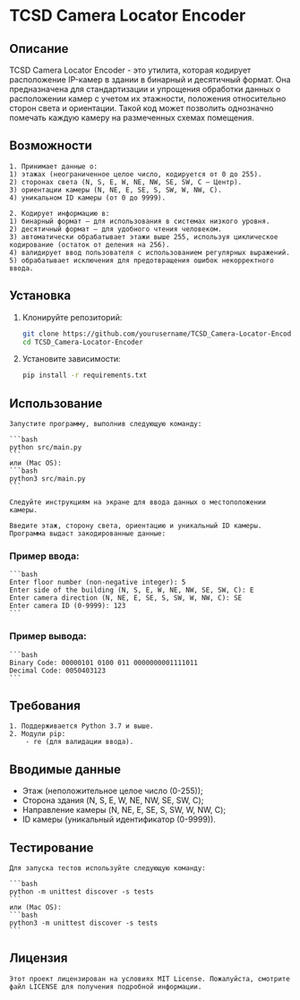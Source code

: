 # TCSD Camera Locator Encoder

## Описание
TCSD Camera Locator Encoder - это утилита, которая кодирует расположение IP-камер в здании в бинарный и десятичный формат. Она предназначена для стандартизации и упрощения обработки данных о расположении камер с учетом их этажности, положения относительно сторон света и ориентации. Такой код может позволить однозначно помечать каждую камеру на размеченных схемах помещения.


## Возможности
   
    1. Принимает данные о:
    1) этажах (неограниченное целое число, кодируется от 0 до 255).
    2) сторонах света (N, S, E, W, NE, NW, SE, SW, C — Центр).
    3) ориентации камеры (N, NE, E, SE, S, SW, W, NW, C).
    4) уникальном ID камеры (от 0 до 9999).
    
    2. Кодирует информацию в:
    1) бинарный формат — для использования в системах низкого уровня.
    2) десятичный формат — для удобного чтения человеком.
    3) автоматически обрабатывает этажи выше 255, используя циклическое кодирование (остаток от деления на 256).
    4) валидирует ввод пользователя с использованием регулярных выражений.
    5) обрабатывает исключения для предотвращения ошибок некорректного ввода.


## Установка

1. Клонируйте репозиторий:
   ```bash
   git clone https://github.com/yourusername/TCSD_Camera-Locator-Encoder.git
   cd TCSD_Camera-Locator-Encoder


2. Установите зависимости:
   ```bash
   pip install -r requirements.txt 
   ```


## Использование

    Запустите программу, выполнив следующую команду:

    ```bash
    python src/main.py
    ```
    или (Mac OS):
    ```bash
    python3 src/main.py
    ```

    Следуйте инструкциям на экране для ввода данных о местоположении камеры.

    Введите этаж, сторону света, ориентацию и уникальный ID камеры.
    Программа выдаст закодированные данные:


### Пример ввода:
    ```bash
    Enter floor number (non-negative integer): 5
    Enter side of the building (N, S, E, W, NE, NW, SE, SW, C): E
    Enter camera direction (N, NE, E, SE, S, SW, W, NW, C): SE
    Enter camera ID (0-9999): 123
    ```


### Пример вывода:
    ```bash
    Binary Code: 00000101 0100 011 0000000001111011
    Decimal Code: 0050403123
    ```


## Требования

    1. Поддерживается Python 3.7 и выше.
    2. Модули pip:
        - re (для валидации ввода).


## Вводимые данные

- Этаж (неположительное целое число (0-255));
- Сторона здания (N, S, E, W, NE, NW, SE, SW, C);
- Направление камеры (N, NE, E, SE, S, SW, W, NW, C);
- ID камеры (уникальный идентификатор (0-9999)).


## Тестирование

    Для запуска тестов используйте следующую команду:

    ```bash
    python -m unittest discover -s tests
    ```
    или (Mac OS):
    ```bash
    python3 -m unittest discover -s tests
    ```


## Лицензия

    Этот проект лицензирован на условиях MIT License. Пожалуйста, смотрите файл LICENSE для получения подробной информации.